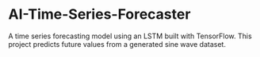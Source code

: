 # AI-Time-Series-Forecaster
A time series forecasting model using an LSTM built with TensorFlow. This project predicts future values from a generated sine wave dataset.
